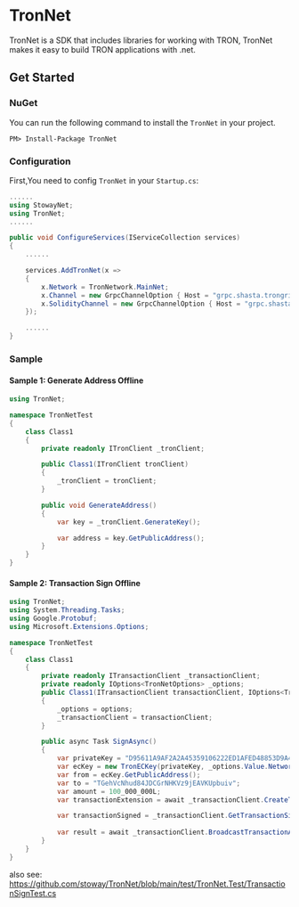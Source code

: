 # TronNet
TronNet is a SDK that includes libraries for working with TRON, TronNet makes it easy to build TRON applications with .net.

## Get Started
### NuGet 

You can run the following command to install the `TronNet` in your project.

```
PM> Install-Package TronNet
```

### Configuration

First,You need to config `TronNet` in your `Startup.cs`:
```c#
......
using StowayNet;
using TronNet;
......

public void ConfigureServices(IServiceCollection services)
{
    ......

    services.AddTronNet(x =>
    {
        x.Network = TronNetwork.MainNet;
        x.Channel = new GrpcChannelOption { Host = "grpc.shasta.trongrid.io", Port = 50051 };
        x.SolidityChannel = new GrpcChannelOption { Host = "grpc.shasta.trongrid.io", Port = 50052 };
    });

    ......
}

```

### Sample

#### Sample 1: Generate Address Offline

```c#
using TronNet;

namespace TronNetTest
{
    class Class1
    {
        private readonly ITronClient _tronClient;

        public Class1(ITronClient tronClient)
        {
            _tronClient = tronClient;
        }

        public void GenerateAddress()
        {
            var key = _tronClient.GenerateKey();

            var address = key.GetPublicAddress();
        }
    }
}


```

#### Sample 2: Transaction Sign Offline
```c#
using TronNet;
using System.Threading.Tasks;
using Google.Protobuf;
using Microsoft.Extensions.Options;

namespace TronNetTest
{
    class Class1
    {
        private readonly ITransactionClient _transactionClient;
        private readonly IOptions<TronNetOptions> _options;
        public Class1(ITransactionClient transactionClient, IOptions<TronNetOptions> options)
        {
            _options = options;
            _transactionClient = transactionClient;
        }

        public async Task SignAsync()
        {
            var privateKey = "D95611A9AF2A2A45359106222ED1AFED48853D9A44DEFF8DC7913F5CBA727366";
            var ecKey = new TronECKey(privateKey, _options.Value.Network);
            var from = ecKey.GetPublicAddress();
            var to = "TGehVcNhud84JDCGrNHKVz9jEAVKUpbuiv";
            var amount = 100_000_000L;
            var transactionExtension = await _transactionClient.CreateTransactionAsync(from, to, amount);

            var transactionSigned = _transactionClient.GetTransactionSign(transactionExtension.Transaction, privateKey);
            
            var result = await _transactionClient.BroadcastTransactionAsync(transactionSigned);
        }
    }
}

```
also see: https://github.com/stoway/TronNet/blob/main/test/TronNet.Test/TransactionSignTest.cs

